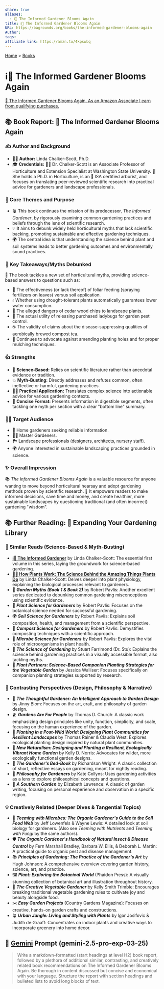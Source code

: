```yaml
---
share: true
aliases:
  - ℹ️🌻 The Informed Gardener Blooms Again
title: ℹ️🌻 The Informed Gardener Blooms Again
URL: https://bagrounds.org/books/the-informed-gardener-blooms-again
Author: 
tags: 
affiliate link: https://amzn.to/4kpswbq
---
```

[Home](../index.md) > [Books](./index.md)  
# ℹ️🌻 The Informed Gardener Blooms Again  
[🛒 The Informed Gardener Blooms Again. As an Amazon Associate I earn from qualifying purchases.](https://amzn.to/4kpswbq)  
  
## 📚 Book Report: 🌻 The Informed Gardener Blooms Again  
  
### ✍️ Author and Background  
* 👩‍🏫 **Author:** Linda Chalker-Scott, Ph.D.  
* 🎓 **Credentials:** 👩‍🔬 Dr. Chalker-Scott is an Associate Professor of Horticulture and Extension Specialist at Washington State University. 🌱 She holds a Ph.D. in Horticulture, is an 🌳 ISA certified arborist, and focuses on translating peer-reviewed scientific research into practical advice for gardeners and landscape professionals.  
  
### 🎯 Core Themes and Purpose  
* 🪴 This book continues the mission of its predecessor, *The Informed Gardener*, by rigorously examining common gardening practices and beliefs through the lens of scientific research.  
* 💡 It aims to debunk widely held horticultural myths that lack scientific backing, promoting sustainable and effective gardening techniques.  
* 🌍 The central idea is that understanding the science behind plant and soil systems leads to better gardening outcomes and environmentally sound practices.  
  
### 🌱 Key Takeaways/Myths Debunked  
📝 The book tackles a new set of horticultural myths, providing science-based answers to questions such as:  
* 🍃 The effectiveness (or lack thereof) of foliar feeding (spraying fertilizers on leaves) versus soil application.  
* 💧 Whether using drought-tolerant plants automatically guarantees lower water consumption.  
* 🌲 The alleged dangers of cedar wood chips to landscape plants.  
* 🐞 The actual utility of releasing purchased ladybugs for garden pest control.  
* ☕ The validity of claims about the disease-suppressing qualities of aerobically brewed compost tea.  
* 🚫 Continues to advocate against amending planting holes and for proper mulching techniques.  
  
### 👍 Strengths  
* 🔬 **Science-Based:** Relies on scientific literature rather than anecdotal evidence or tradition.  
* 💥 **Myth-Busting:** Directly addresses and refutes common, often ineffective or harmful, gardening practices.  
* 👨‍🌾 **Practical Application:** Translates complex science into actionable advice for various gardening contexts.  
* 📖 **Concise Format:** Presents information in digestible segments, often tackling one myth per section with a clear "bottom line" summary.  
  
### 🧑‍🌾 Target Audience  
* 🏡 Home gardeners seeking reliable information.  
* 👩‍🌾 Master Gardeners.  
* 🏞️ Landscape professionals (designers, architects, nursery staff).  
* 🌍 Anyone interested in sustainable landscaping practices grounded in science.  
  
### ✨ Overall Impression  
📚 *The Informed Gardener Blooms Again* is a valuable resource for anyone wanting to move beyond horticultural hearsay and adopt gardening methods proven by scientific research. 🌱 It empowers readers to make informed decisions, save time and money, and create healthier, more sustainable landscapes by questioning traditional (and often incorrect) gardening "wisdom".  
  
## 📚 Further Reading: 📖 Expanding Your Gardening Library  
  
### 🌿 Similar Reads (Science-Based & Myth-Busting)  
* **[ℹ️🌱 The Informed Gardener](./the-informed-gardener.md)** by Linda Chalker-Scott: The essential first volume in this series, laying the groundwork for science-based gardening.  
* **[🌿🔬 How Plants Work: The Science Behind the Amazing Things Plants Do](./how-plants-work.md)** by Linda Chalker-Scott: Delves deeper into plant physiology, explaining the biological processes relevant to gardeners.  
* 🚫 **_Garden Myths (Book 1 & Book 2)_** by Robert Pavlis: Another excellent series dedicated to debunking common gardening misconceptions using scientific evidence.  
* 🌱 **_Plant Science for Gardeners_** by Robert Pavlis: Focuses on the botanical science needed for successful gardening.  
* 🌍 **_Soil Science for Gardeners_** by Robert Pavlis: Explains soil composition, health, and management from a scientific perspective.  
* 🍂 **_Compost Science for Gardeners_** by Robert Pavlis: Demystifies composting techniques with a scientific approach.  
* 🦠 **_Microbe Science for Gardeners_** by Robert Pavlis: Explores the vital role of microorganisms in plant health.  
* 🧪 **_The Science of Gardening_** by Stuart Farrimond (Dr. Stu): Explains the science behind gardening practices in a visually accessible format, also tackling myths.  
* 🤝 **_Plant Partners: Science-Based Companion Planting Strategies for the Vegetable Garden_** by Jessica Walliser: Focuses specifically on companion planting strategies supported by research.  
  
### 🎨 Contrasting Perspectives (Design, Philosophy & Narrative)  
* 📐 **_The Thoughtful Gardener: An Intelligent Approach to Garden Design_** by Jinny Blom: Focuses on the art, craft, and philosophy of garden design.  
* 🫂 **_Gardens Are For People_** by Thomas D. Church: A classic work emphasizing design principles like unity, function, simplicity, and scale, focusing on the human experience of the garden.  
* 🌳 **_Planting in a Post-Wild World: Designing Plant Communities for Resilient Landscapes_** by Thomas Rainer & Claudia West: Explores ecological planting design inspired by natural plant communities.  
* 🌻 **_New Naturalism: Designing and Planting a Resilient, Ecologically Vibrant Home Garden_** by Kelly D. Norris: Advocates for wilder, more ecologically functional garden designs.  
* 📖 **_The Gardener's Bed-Book_** by Richardson Wright: A classic collection of short, reflective essays on gardening, meant for nightly reading.  
* 🤔 **_Philosophy for Gardeners_** by Kate Collyns: Uses gardening activities as a lens to explore philosophical concepts and questions.  
* 📜 **_A Southern Garden_** by Elizabeth Lawrence: A classic of garden writing, focusing on personal experience and observation in a specific region.  
  
### 💡 Creatively Related (Deeper Dives & Tangential Topics)  
* 🐛 **_Teeming with Microbes: The Organic Gardener's Guide to the Soil Food Web_** by Jeff Lowenfels & Wayne Lewis: A detailed look at soil biology for gardeners. (Also see *Teeming with Nutrients* and *Teeming with Fungi* by the same authors).  
* 🛡️ **_The Organic Gardener's Handbook of Natural Insect & Disease Control_** by Fern Marshall Bradley, Barbara W. Ellis, & Deborah L. Martin: A practical guide to organic pest and disease management.  
* 📚 **_Principles of Gardening: The Practice of the Gardener's Art_** by Hugh Johnson: A comprehensive overview covering garden history, science, art, and practice.  
* 🖼️ **_Plant: Exploring the Botanical World_** (Phaidon Press): A visually stunning collection of botanical art and illustration throughout history.  
* 🎨 **_The Creative Vegetable Gardener_** by Kelly Smith Trimble: Encourages breaking traditional vegetable gardening rules to cultivate joy and beauty alongside food.  
* ✂️ **_Easy Garden Projects_** (Country Gardens Magazine): Focuses on creative, hands-on garden crafts and constructions.  
* 🪴 **_Urban Jungle: Living and Styling with Plants_** by Igor Josifovic & Judith de Graaff: Concentrates on indoor plants and creative ways to incorporate greenery into home decor.  
  
## 💬 [Gemini](../software/gemini.md) Prompt (gemini-2.5-pro-exp-03-25)  
> Write a markdown-formatted (start headings at level H2) book report, followed by a plethora of additional similar, contrasting, and creatively related book recommendations on The Informed Gardener Blooms Again. Be thorough in content discussed but concise and economical with your language. Structure the report with section headings and bulleted lists to avoid long blocks of text.